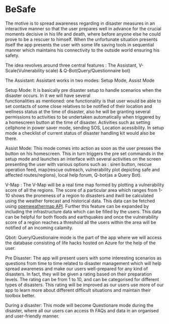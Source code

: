 # BeSafe
The motive is to spread awareness regarding in disaster measures in an interactive manner so that the user prepares well in advance for the crucial moments decisive in his life and death, where before anyone else he could prove to be a rescuer to himself. When the unfortunate situation presents itself the app presents the user with some life saving tools in sequential manner which maintains his connectivity to the outside world ensuring his safety.

The idea revolves around three central features : The Assistant, V-Scale(Vulnerability scale) & Q-Bot(Query/Questionnaire bot)

The Assistant: Assistant works in two modes: Setup Mode, Assist Mode    

Setup Mode: It is basically pre disaster setup to handle scenarios when the disaster occurs. In it we will have several       
functionalities as mentioned: one functionality is that user would be able to set contacts of some close relatives to be notified of their location and wellness status at the time of disaster, also he will be granting several permissions to activities to be undertaken automatically when triggered by a homescreen button at the time of disaster. Activities such as setting cellphone in power saver mode, sending SOS, Location acessibility. In setup mode a checklist of current status of disaster handling kit would also be there.

Assist Mode: This mode comes into action as soon as the user presses the button on his homescreen. This in turn triggers the pre set commands in the setup mode and launches an interface with several activities on the screen presenting the user with various options such as : siren button, rescue operation feed, map(rescue outreach, vulnerability plot depicting safe and affected routes/regions), local help forum, Q-bot(as a Query Bot). 

V-Map : The V-Map will be a real time map formed by plotting a vulnerability score of all the regions. The score of a particular area which ranges from 1-10 shows the proneness of a region to disasters and itwill be calculated using the weather forecast and historical data. This data can be fetched using [openweathermap API](https://openweathermap.org/api). Further this feature can be expanded by including the infrastructure data which can be filled by the users. This data can be helpful for both floods and earthquakes and once the vulnerability score of a region reaches a threshold all the users within the area will be notified of an incoming calamity.

Qbot: Query/Questionaire mode is the part of the app where we will access the database consisting of life hacks hosted on Azure for the help of the user.

Pre Disaster: The app will present users with some interesting scenarios as questions from time to time related to disaster management which will help spread awareness and make our users well-prepared for any kind of disasters. In fact, they will be given a rating based on their preparation levels. The rating can be from 1 to 10, and can be categorised for different types of disasters. This rating will be improved as our users use more of our app to learn more about different difficult situations and maintain their toolbox better.

During a disaster: This mode will become Questionare mode during the disaster, where all our users can access th FAQs and data in an organised and user-friendly manner. 
